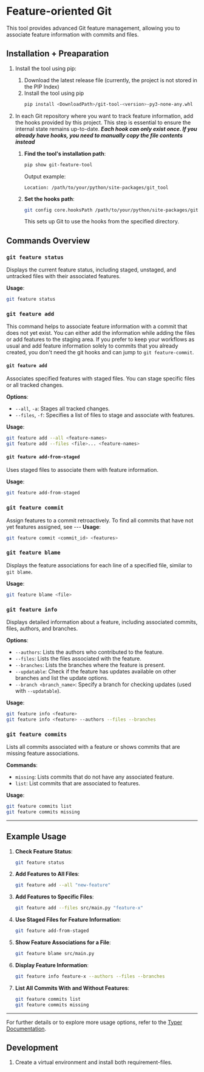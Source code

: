 
# Feature-oriented Git

This tool provides advanced Git feature management, allowing you to associate feature information with commits and files.

## Installation + Preaparation

1. Install the tool using pip:
    1. Download the latest release file (currently, the project is not stored in the PIP Index)
    1. Install the tool using pip
        ```bash
        pip install <DownloadPath>/git-tool-<version>-py3-none-any.whl
        ```
1. In each Git repository where you want to track feature information, add the hooks provided by this project. This step is essential to ensure the internal state remains up-to-date. ***Each hook can only exist once. If you already have hooks, you need to manually copy the file contents instead***

    1. **Find the tool's installation path**:
        ```bash
        pip show git-feature-tool
        ```
        Output example:
        ```
        Location: /path/to/your/python/site-packages/git_tool
        ```
    1. **Set the hooks path**:
        ```bash
        git config core.hooksPath /path/to/your/python/site-packages/git_tool/hooks
        ```
        This sets up Git to use the hooks from the specified directory.

## Commands Overview

### `git feature status`

Displays the current feature status, including staged, unstaged, and untracked files with their associated features.

**Usage**:
```bash
git feature status
```
### `git feature add`
This command helps to associate feature information with a commit that does not yet exist. You can either add the information while adding the files or add features to the staging area.
If you prefer to keep your workflows as usual and add feature information solely to commits that you already created, you don't need the git hooks and can jump to `git feature-commit`.

#### `git feature add`

Associates specified features with staged files. You can stage specific files or all tracked changes.

**Options**:
- `--all`, `-a`: Stages all tracked changes.
- `--files`, `-f`: Specifies a list of files to stage and associate with features.

**Usage**:
```bash
git feature add --all <feature-names>
git feature add --files <file>... <feature-names>
```

#### `git feature add-from-staged`

Uses staged files to associate them with feature information.

**Usage**:
```bash
git feature add-from-staged
```


### `git feature commit`
Assign features to a commit retroactively. To find all commits that have not yet features assigned, see ---
**Usage**:
```bash
git feature commit <commit_id> <features>
```

### `git feature blame`

Displays the feature associations for each line of a specified file, similar to `git blame`.

**Usage**:
```bash
git feature blame <file>
```

### `git feature info`

Displays detailed information about a feature, including associated commits, files, authors, and branches.

**Options**:
- `--authors`: Lists the authors who contributed to the feature.
- `--files`: Lists the files associated with the feature.
- `--branches`: Lists the branches where the feature is present.
- `--updatable`: Check if the feature has updates available on other branches and list the update options.
- `--branch <branch_name>`: Specify a branch for checking updates (used with `--updatable`).

**Usage**:
```bash
git feature info <feature>
git feature info <feature> --authors --files --branches
```

### `git feature commits`

Lists all commits associated with a feature or shows commits that are missing feature associations.

**Commands**:
- `missing`: Lists commits that do not have any associated feature.
- `list`: List commits that are associated to features.

**Usage**:
```bash
git feature commits list
git feature commits missing
```

---

## Example Usage

1. **Check Feature Status**:
   ```bash
   git feature status
   ```

2. **Add Features to All Files**:
   ```bash
   git feature add --all "new-feature"
   ```

3. **Add Features to Specific Files**:
   ```bash
   git feature add --files src/main.py "feature-x"
   ```

4. **Use Staged Files for Feature Information**:
   ```bash
   git feature add-from-staged
   ```

5. **Show Feature Associations for a File**:
   ```bash
   git feature blame src/main.py
   ```

6. **Display Feature Information**:
   ```bash
   git feature info feature-x --authors --files --branches
   ```

7. **List All Commits With and Without Features**:
   ```bash
   git feature commits list
   git feature commits missing
   ```

---

For further details or to explore more usage options, refer to the [Typer Documentation](https://typer.tiangolo.com/tutorial/).



## Development
1. Create a virtual environment and install both requirement-files.
